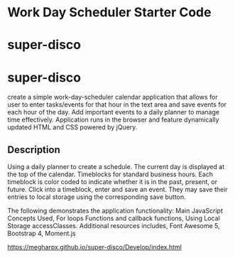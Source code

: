 # Work Day Scheduler Starter Code
# super-disco
# super-disco
create a simple work-day-scheduler calendar application that allows for user to enter tasks/events for that hour in the text area and save events for each hour of the day. Add important events to a daily planner to manage time effectively. Application runs in the browser and feature dynamically updated HTML and CSS powered by jQuery.

## Description

Using a daily planner to create a schedule. The current day is displayed at the top of the calendar. Timeblocks for standard business hours. Each timeblock is color coded to indicate whether it is in the past, present, or future. Click into a timeblock, enter and save an event. They may save their entries to local storage using the corresponding save button.

The following demonstrates the application functionality: Main JavaScript Concepts Used, For loops Functions and callback functions, Using Local Storage accessClasses. Additional resources includes, Font Awesome 5, Bootstrap 4, Moment.js

https://megharpx.github.io/super-disco/Develop/index.html


